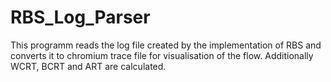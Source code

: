 # RBS_Log_Parser
This programm reads the log file created by the implementation of RBS and converts it to chromium trace file for visualisation of the flow. Additionally WCRT, BCRT and ART are calculated.
